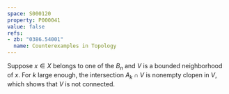 ```yaml
---
space: S000120
property: P000041
value: false
refs:
- zb: "0386.54001"
  name: Counterexamples in Topology
---
```


Suppose $x\in X$ belongs to one of the $B_n$ and $V$ is a bounded neighborhood of $x$.
For $k$ large enough, the intersection $A_k\cap V$ is nonempty clopen in $V$, which shows that $V$ is not connected.
